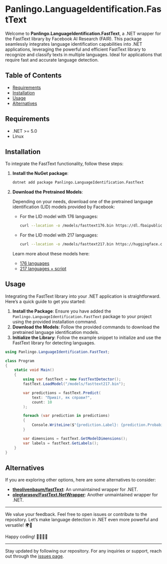 ﻿# Panlingo.LanguageIdentification.FastText

Welcome to **Panlingo.LanguageIdentification.FastText**, a .NET wrapper for the FastText library by Facebook AI Research (FAIR). This package seamlessly integrates language identification capabilities into .NET applications, leveraging the powerful and efficient FastText library to recognize and classify texts in multiple languages. Ideal for applications that require fast and accurate language detection.

## Table of Contents

- [Requirements](#requirements)
- [Installation](#installation)
- [Usage](#usage)
- [Alternatives](#alternatives)

## Requirements

- .NET >= 5.0
- Linux

## Installation

To integrate the FastText functionality, follow these steps:

1. **Install the NuGet package**:

   ```sh
   dotnet add package Panlingo.LanguageIdentification.FastText
   ```

2. **Download the Pretrained Models**:

   Depending on your needs, download one of the pretrained language identification (LID) models provided by Facebook:

   - For the LID model with 176 languages:
     ```sh
     curl --location -o /models/fasttext176.bin https://dl.fbaipublicfiles.com/fasttext/supervised-models/lid.176.bin
     ```

   - For the LID model with 217 languages:
     ```sh
     curl --location -o /models/fasttext217.bin https://huggingface.co/facebook/fasttext-language-identification/resolve/main/model.bin?download=true
     ```

   Learn more about these models here:
   - [176 languages](https://fasttext.cc/docs/en/language-identification.html)
   - [217 languages + script](https://huggingface.co/facebook/fasttext-language-identification)

## Usage

Integrating the FastText library into your .NET application is straightforward. Here’s a quick guide to get you started:

1. **Install the Package**: Ensure you have added the `Panlingo.LanguageIdentification.FastText` package to your project using the provided installation command.
2. **Download the Models**: Follow the provided commands to download the pretrained language identification models.
3. **Initialize the Library**: Follow the example snippet to initialize and use the FastText library for detecting languages.

```csharp
using Panlingo.LanguageIdentification.FastText;

class Program
{
    static void Main()
    {
        using var fastText = new FastTextDetector();
        fastText.LoadModel("/models/fasttext217.bin");

        var predictions = fastText.Predict(
            text: "Привіт, як справи?", 
            count: 10
        );

        foreach (var prediction in predictions)
        {
            Console.WriteLine($"{prediction.Label}: {prediction.Probability}");
        }

        var dimensions = fastText.GetModelDimensions();
        var labels = fastText.GetLabels();
    }
}
```

## Alternatives

If you are exploring other options, here are some alternatives to consider:

- **[theolivenbaum/fastText](https://github.com/theolivenbaum/fastText)**: An unmaintained wrapper for .NET.
- **[olegtarasov/FastText.NetWrapper](https://github.com/olegtarasov/FastText.NetWrapper)**: Another unmaintained wrapper for .NET.

---

We value your feedback. Feel free to open issues or contribute to the repository. Let’s make language detection in .NET even more powerful and versatile! 🌍📝

Happy coding! 👩‍💻👨‍💻

---

Stay updated by following our repository. For any inquiries or support, reach out through the [issues page](https://github.com/gluschenko/language-identification/issues).